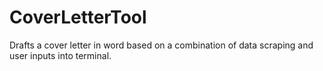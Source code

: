 # CoverLetterTool
Drafts a cover letter in word based on a combination of data scraping and user inputs into terminal.

